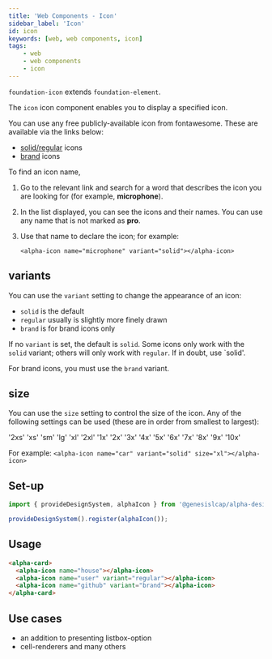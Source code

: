 ```yaml
---
title: 'Web Components - Icon'
sidebar_label: 'Icon'
id: icon
keywords: [web, web components, icon]
tags:
    - web
    - web components
    - icon
---
```


`foundation-icon` extends `foundation-element`.

The `icon` icon component enables you to display a specified icon.

You can use any free publicly-available icon from fontawesome. These are available via the links below:
- [solid/regular](https://fontawesome.com/search?o=r&m=free) icons
- [brand](https://fontawesome.com/search?o=r&m=free&f=brands) icons

To find an icon name,

1. Go to the relevant link and search for a word that describes the icon you are looking for (for example, **microphone**).
2. In the list displayed, you can see the icons and their names. You can use any name that is not marked as **pro**.
3. Use that name to declare the icon; for example:

   `<alpha-icon name="microphone" variant="solid"></alpha-icon>`

## variants
You can use the `variant` setting to change the appearance of an icon:

- `solid` is the default
- `regular` usually is slightly more finely drawn
- `brand` is for brand icons only

If no `variant` is set, the default is `solid`. Some icons only work with the `solid` variant; others will only work with `regular`. If in doubt, use `solid'.

For brand icons, you must use the `brand` variant.

## size
You can use the `size` setting to control the size of the icon. Any of the following settings can be used (these are in order from smallest to largest):

'2xs'  'xs' 'sm' 'lg' 'xl' '2xl' '1x' '2x' '3x' '4x' '5x' '6x' '7x' '8x' '9x' '10x'

For example:
`<alpha-icon name="car" variant="solid" size="xl"></alpha-icon>`

## Set-up

```ts
import { provideDesignSystem, alphaIcon } from '@genesislcap/alpha-design-system';

provideDesignSystem().register(alphaIcon());
```

## Usage

```html live
<alpha-card>
  <alpha-icon name="house"></alpha-icon>
  <alpha-icon name="user" variant="regular"></alpha-icon>
  <alpha-icon name="github" variant="brand"></alpha-icon>
</alpha-card>
```

## Use cases

* an addition to presenting listbox-option
* cell-renderers and many others
